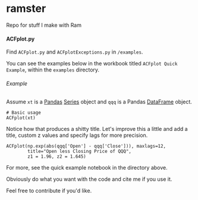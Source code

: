 # ramster
Repo for stuff I make with Ram

#### ACFplot.py

Find `ACFplot.py` and `ACFplotExceptions.py` in `/examples`.

You can see the examples below in the workbook titled `ACFplot Quick Example`,
within the `examples` directory.

###### Example

Assume `xt` is a [Pandas](https://pandas.pydata.org) [Series](http://pandas.pydata.org/pandas-docs/stable/10min.html?highlight=series) object and `qqq` is a Pandas [DataFrame](http://pandas.pydata.org/pandas-docs/stable/10min.html?highlight=DataFrame) object.
```{python}
# Basic usage
ACFplot(xt)
```

Notice how that produces a shitty title. Let's improve this a little and add a title, custom z values and specify lags for more precision.
```{python}
ACFplot(np.exp(abs(qqq['Open'] - qqq['Close'])), maxlags=12,
        title="Open less Closing Price of QQQ",
        z1 = 1.96, z2 = 1.645)
```

For more, see the quick example notebook in the directory above.

Obviously do what you want with the code and cite me if you use it.

Feel free to contribute if you'd like.
